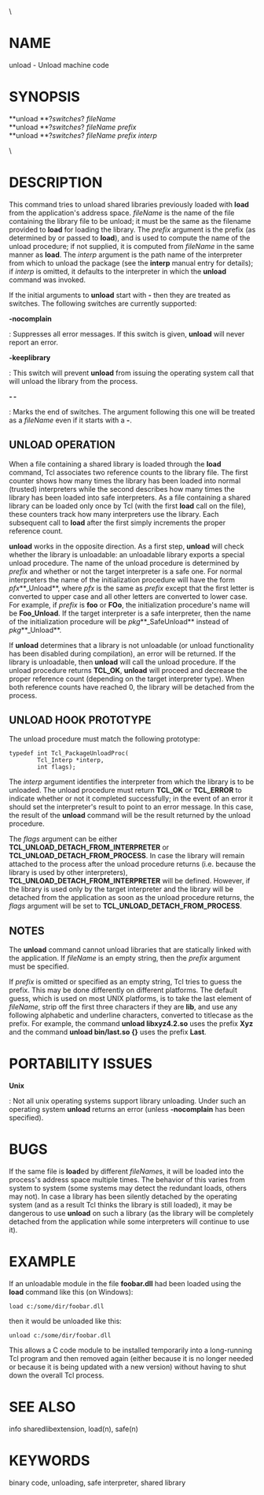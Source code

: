 \

# NAME

unload - Unload machine code

# SYNOPSIS

**unload **?*switches*? *fileName*\
**unload **?*switches*? *fileName prefix*\
**unload **?*switches*? *fileName prefix interp*

\

# DESCRIPTION

This command tries to unload shared libraries previously loaded with
**load** from the application\'s address space. *fileName* is the name
of the file containing the library file to be unload; it must be the
same as the filename provided to **load** for loading the library. The
*prefix* argument is the prefix (as determined by or passed to
**load**), and is used to compute the name of the unload procedure; if
not supplied, it is computed from *fileName* in the same manner as
**load**. The *interp* argument is the path name of the interpreter from
which to unload the package (see the **interp** manual entry for
details); if *interp* is omitted, it defaults to the interpreter in
which the **unload** command was invoked.

If the initial arguments to **unload** start with **-** then they are
treated as switches. The following switches are currently supported:

**-nocomplain**

:   Suppresses all error messages. If this switch is given, **unload**
    will never report an error.

**-keeplibrary**

:   This switch will prevent **unload** from issuing the operating
    system call that will unload the library from the process.

**- -**

:   Marks the end of switches. The argument following this one will be
    treated as a *fileName* even if it starts with a **-**.

## UNLOAD OPERATION

When a file containing a shared library is loaded through the **load**
command, Tcl associates two reference counts to the library file. The
first counter shows how many times the library has been loaded into
normal (trusted) interpreters while the second describes how many times
the library has been loaded into safe interpreters. As a file containing
a shared library can be loaded only once by Tcl (with the first **load**
call on the file), these counters track how many interpreters use the
library. Each subsequent call to **load** after the first simply
increments the proper reference count.

**unload** works in the opposite direction. As a first step, **unload**
will check whether the library is unloadable: an unloadable library
exports a special unload procedure. The name of the unload procedure is
determined by *prefix* and whether or not the target interpreter is a
safe one. For normal interpreters the name of the initialization
procedure will have the form *pfx***\_Unload**, where *pfx* is the same
as *prefix* except that the first letter is converted to upper case and
all other letters are converted to lower case. For example, if *prefix*
is **foo** or **FOo**, the initialization procedure\'s name will be
**Foo_Unload**. If the target interpreter is a safe interpreter, then
the name of the initialization procedure will be *pkg***\_SafeUnload**
instead of *pkg***\_Unload**.

If **unload** determines that a library is not unloadable (or unload
functionality has been disabled during compilation), an error will be
returned. If the library is unloadable, then **unload** will call the
unload procedure. If the unload procedure returns **TCL_OK**, **unload**
will proceed and decrease the proper reference count (depending on the
target interpreter type). When both reference counts have reached 0, the
library will be detached from the process.

## UNLOAD HOOK PROTOTYPE

The unload procedure must match the following prototype:

    typedef int Tcl_PackageUnloadProc(
            Tcl_Interp *interp,
            int flags);

The *interp* argument identifies the interpreter from which the library
is to be unloaded. The unload procedure must return **TCL_OK** or
**TCL_ERROR** to indicate whether or not it completed successfully; in
the event of an error it should set the interpreter\'s result to point
to an error message. In this case, the result of the **unload** command
will be the result returned by the unload procedure.

The *flags* argument can be either
**TCL_UNLOAD_DETACH_FROM_INTERPRETER** or
**TCL_UNLOAD_DETACH_FROM_PROCESS**. In case the library will remain
attached to the process after the unload procedure returns (i.e. because
the library is used by other interpreters),
**TCL_UNLOAD_DETACH_FROM_INTERPRETER** will be defined. However, if the
library is used only by the target interpreter and the library will be
detached from the application as soon as the unload procedure returns,
the *flags* argument will be set to **TCL_UNLOAD_DETACH_FROM_PROCESS**.

## NOTES

The **unload** command cannot unload libraries that are statically
linked with the application. If *fileName* is an empty string, then the
*prefix* argument must be specified.

If *prefix* is omitted or specified as an empty string, Tcl tries to
guess the prefix. This may be done differently on different platforms.
The default guess, which is used on most UNIX platforms, is to take the
last element of *fileName*, strip off the first three characters if they
are **lib**, and use any following alphabetic and underline characters,
converted to titlecase as the prefix. For example, the command **unload
libxyz4.2.so** uses the prefix **Xyz** and the command **unload
bin/last.so {}** uses the prefix **Last**.

# PORTABILITY ISSUES

**Unix**     

:   Not all unix operating systems support library unloading. Under such
    an operating system **unload** returns an error (unless
    **-nocomplain** has been specified).

# BUGS

If the same file is **load**ed by different *fileName*s, it will be
loaded into the process\'s address space multiple times. The behavior of
this varies from system to system (some systems may detect the redundant
loads, others may not). In case a library has been silently detached by
the operating system (and as a result Tcl thinks the library is still
loaded), it may be dangerous to use **unload** on such a library (as the
library will be completely detached from the application while some
interpreters will continue to use it).

# EXAMPLE

If an unloadable module in the file **foobar.dll** had been loaded using
the **load** command like this (on Windows):

    load c:/some/dir/foobar.dll

then it would be unloaded like this:

    unload c:/some/dir/foobar.dll

This allows a C code module to be installed temporarily into a
long-running Tcl program and then removed again (either because it is no
longer needed or because it is being updated with a new version) without
having to shut down the overall Tcl process.

# SEE ALSO

info sharedlibextension, load(n), safe(n)

# KEYWORDS

binary code, unloading, safe interpreter, shared library
